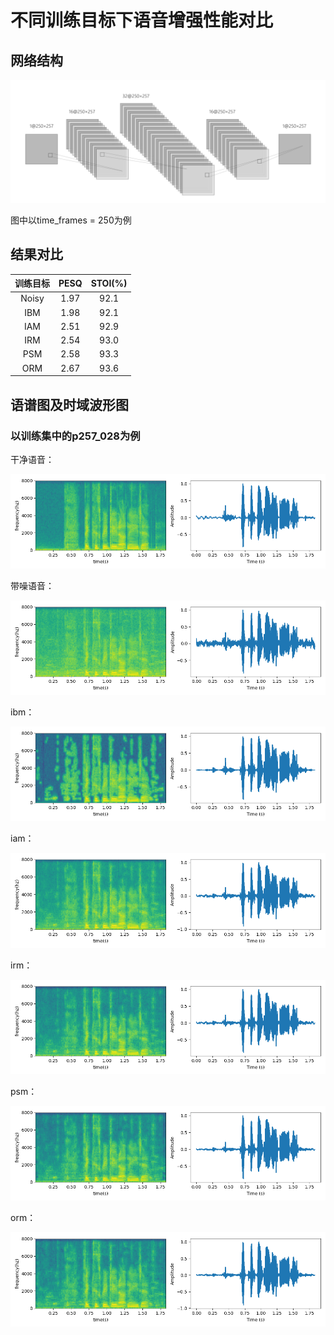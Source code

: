 # 不同训练目标下语音增强性能对比

## 网络结构

![](./fig/model.png)

图中以time_frames = 250为例

## 结果对比

| 训练目标 | PESQ | STOI(%) |
| :------: | :--: | :-----: |
|  Noisy   | 1.97 |  92.1   |
|   IBM    | 1.98 |  92.1   |
|   IAM    | 2.51 |  92.9   |
|   IRM    | 2.54 |  93.0   |
|   PSM    | 2.58 |  93.3   |
|   ORM    | 2.67 |  93.6   |

## 语谱图及时域波形图
### 以训练集中的p257_028为例

干净语音：

![](./fig/tf_clean.png)

带噪语音：

![](./fig/tf_noisy.png)

ibm：

![](./fig/tf_ibm.png)

iam：

![](./fig/tf_iam.png)

irm：

![](./fig/tf_irm.png)

psm：

![](./fig/tf_psm.png)

orm：

![](./fig/tf_orm.png)
